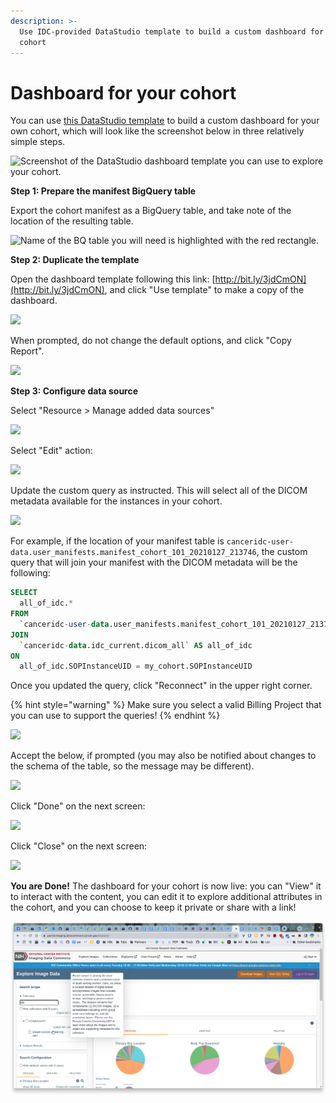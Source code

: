 ```yaml
---
description: >-
  Use IDC-provided DataStudio template to build a custom dashboard for your
  cohort
---
```


# Dashboard for your cohort

You can use [this DataStudio template](http://bit.ly/3jdCmON) to build a custom dashboard for your own cohort, which will look like the screenshot below in three relatively simple steps.

![Screenshot of the DataStudio dashboard template you can use to explore your cohort.](<../../.gitbook/assets/image (11).png>)

**Step 1: Prepare the manifest BigQuery table**

Export the cohort manifest as a BigQuery table, and take note of the location of the resulting table.

![Name of the BQ table you will need is highlighted with the red rectangle.](<../../.gitbook/assets/image (14).png>)

**Step 2: Duplicate the template**

Open the dashboard template following this link: [http://bit.ly/3jdCmON](http://bit.ly/3jdCmON), and click "Use template" to make a copy of the dashboard.

![](<../../.gitbook/assets/image (16).png>)

When prompted, do not change the default options, and click "Copy Report".

![](<../../.gitbook/assets/image (13).png>)

**Step 3: Configure data source**

Select "Resource > Manage added data sources"

![](<../../.gitbook/assets/image (5).png>)

Select "Edit" action:

![](<../../.gitbook/assets/image (4).png>)

Update the custom query as instructed. This will select all of the DICOM metadata available for the instances in your cohort.

![](<../../.gitbook/assets/image (12).png>)

For example, if the location of your manifest table is `canceridc-user-data.user_manifests.manifest_cohort_101_20210127_213746`, the custom query that will join your manifest with the DICOM metadata will be the following:

```sql
SELECT
  all_of_idc.*
FROM
  `canceridc-user-data.user_manifests.manifest_cohort_101_20210127_213746` AS my_cohort
JOIN
  `canceridc-data.idc_current.dicom_all` AS all_of_idc
ON
  all_of_idc.SOPInstanceUID = my_cohort.SOPInstanceUID
```

Once you updated the query, click "Reconnect" in the upper right corner.&#x20;

{% hint style="warning" %}
Make sure you select a valid Billing Project that you can use to support the queries!
{% endhint %}

![](<../../.gitbook/assets/image (22).png>)

Accept the below, if prompted (you may also be notified about changes to the schema of the table, so the message may be different).

![](<../../.gitbook/assets/image (8).png>)

Click "Done" on the next screen:

![](<../../.gitbook/assets/image (6).png>)

Click "Close" on the next screen:

![](<../../.gitbook/assets/image (10).png>)

**You are Done!** The dashboard for your cohort is now live: you can "View" it to interact with the content, you can edit it to explore additional attributes in the cohort, and you can choose to keep it private or share with a link!

![](<../../.gitbook/assets/image (2).png>)
